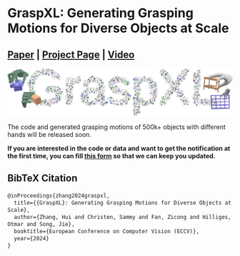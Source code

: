 # GraspXL: Generating Grasping Motions for Diverse Objects at Scale

## [Paper](https://arxiv.org/pdf/2403.19649.pdf) | [Project Page](https://eth-ait.github.io/graspxl/) | [Video](https://youtu.be/0-dRbxmX2PI)

<img src="/tease_more.jpg" /> 


The code and generated grasping motions of 500k+ objects with different hands will be released soon.

**If you are interested in the code or data and want to get the notification at the first time, you can fill [this form](https://forms.gle/dNwaGvtb4ppi1HZt5) so that we can keep you updated.**


## BibTeX Citation
```
@inProceedings{zhang2024graspxl,
  title={{GraspXL}: Generating Grasping Motions for Diverse Objects at Scale},
  author={Zhang, Hui and Christen, Sammy and Fan, Zicong and Hilliges, Otmar and Song, Jie},
  booktitle={European Conference on Computer Vision (ECCV)},
  year={2024}
}
```
